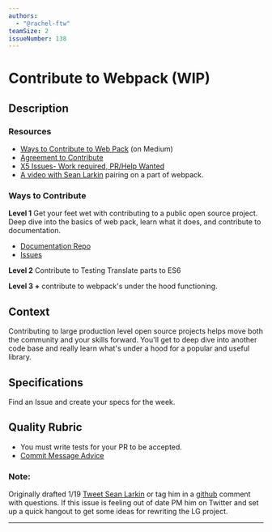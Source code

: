 ```yaml
---
authors:
  - "@rachel-ftw"
teamSize: 2
issueNumber: 138
---
```


# Contribute to Webpack (WIP)

## Description

### Resources
- [Ways to Contribute to Web Pack](https://medium.com/@TheLarkInn/a0410cc82ca4#.8p0s39z4q) (on Medium)
- [Agreement to Contribute](https://cla.js.foundation/webpack/webpack.js.org)
- [X5 Issues- Work required, PR/Help Wanted](https://github.com/webpack/webpack/issues?q=is%3Aopen+is%3Aissue+label%3A%22X5%3A+work+required+%28PR+%2F+Help+Wanted%29%22)
- [A video with Sean Larkin](http://javascriptplayground.com/blog/2017/01/contributing-to-webpack-javascript/) pairing on a part of webpack. 

### Ways to Contribute

**Level 1**
Get your feet wet with contributing to a public open source project. Deep dive into the basics of web pack, learn what it does, and contribute to documentation. 
- [Documentation Repo](https://github.com/webpack/webpack.js.org)
- [Issues](https://github.com/webpack/webpack.js.org/issues?page=2&q=is%3Aissue+is%3Aopen)

**Level 2**
Contribute to Testing
Translate parts to ES6

**Level 3 +**
contribute to webpack's under the hood functioning.

## Context

Contributing to large production level open source projects helps move both the community and your skills forward. You'll get to deep dive into another code base and really learn what's under a hood for a popular and useful library.

## Specifications

Find an Issue and create your specs for the week.

## Quality Rubric

- You must write tests for your PR to be accepted.
- [Commit Message Advice](http://tbaggery.com/2008/04/19/a-note-about-git-commit-messages.html)

### Note: 
Originally drafted 1/19 [Tweet Sean Larkin](https://twitter.com/TheLarkInn) or tag him in a [github](https://github.com/TheLarkInn) comment with questions. If this issue is feeling out of date PM him on Twitter and set up a quick hangout to get some ideas for rewriting the LG project.

---






[mit-license]: https://opensource.org/licenses/MIT
